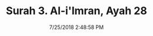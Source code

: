 ---
title       : "Surah 3. Al-i'Imran, Ayah 28"
date        : 7/25/2018 2:48:58 PM
draft       : false
type        : "quran"
layout      : "compare"
BookCode    : "CMP"
SurahNumber : "3"
AyahNumber  : "28"
TotalAyah   : "200"
---